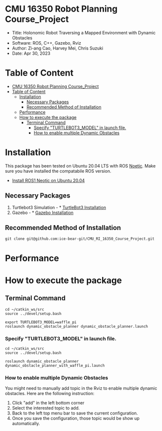 # CMU 16350 Robot Planning Course_Project
* Title: Holonomic Robot Traversing a Mapped Environment with Dynamic Obstacles  
* Software: ROS, C++, Gazebo, Rviz  
* Author: Zi-ang Cao, Harvey Mei, Chris Suzuki  
* Date: Apr 30, 2023

# Table of Content
- [CMU 16350 Robot Planning Course\_Project](#cmu-16350-robot-planning-course_project)
- [Table of Content](#table-of-content)
  - [Installation](#installation) 
    - [Necessary Packages](#necessary-packages)
    - [Recommended Method of Installation](#recommended-method-of-installation) 
  - [Performance](#performance)
  - [How to execute the package](#how-to-execute-the-package)
    - [Terminal Command](#terminal-command)
      - [Specify "TURTLEBOT3\_MODEL" in launch file.](#specify-turtlebot3_model-in-launch-file)
      - [How to enable multiple Dynamic Obstacles](#how-to-enable-multiple-dynamic-obstacles)


# Installation
This package has been tested on Ubuntu 20.04 LTS with ROS [Noetic](http://wiki.ros.org/noetic). Make sure you have
installed the compatabile ROS version.
* [Install ROS1 Neotic on Ubuntu 20.04](https://wiki.ros.org/noetic/Installation/Ubuntu)

## Necessary Packages
1. Turtlebot3 Simulation - * [TurtleBot3 Installation](https://emanual.robotis.com/docs/en/platform/turtlebot3/quick-start/) 
2. Gazebo - * [Gazebo Installation](https://classic.gazebosim.org/tutorials?tut=ros_overview)

## Recommended Method of Installation
```Shell
git clone git@github.com:ice-bear-git/CMU_RI_16350_Course_Project.git
```

# Performance

# How to execute the package
## Terminal Command
```Shell
cd ~/catkin_ws/src
source ../devel/setup.bash

export TURTLEBOT3_MODEL=waffle_pi
roslaunch dynamic_obstacle_planner dynamic_obstacle_planner.launch
```

### Specify "TURTLEBOT3_MODEL" in launch file.
```Shell
cd ~/catkin_ws/src
source ../devel/setup.bash

roslaunch dynamic_obstacle_planner dynamic_obstacle_planner_with_waffle_pi.launch
```

### How to enable multiple Dynamic Obstacles
You might need to manually add topic in the Rviz to enable multiple dynamic obstacles. Here are the following instruction:
1. Click "add" in the left bottom corner
2. Select the interested topic to add.
3. Back to the left top menu bar to save the current configuration.
4. Once you save the configuration, those topic would be show up automatically.

